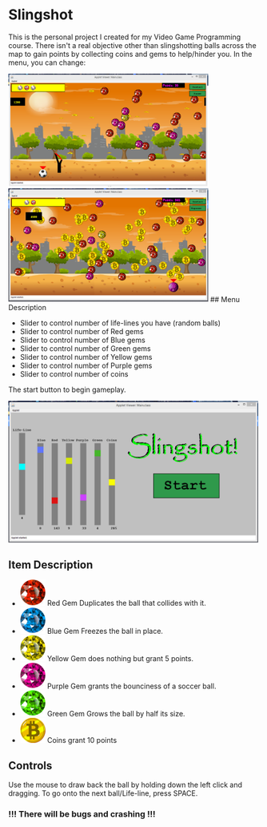 # Slingshot

This is the personal project I created for my Video Game Programming course.
There isn't a real objective other than slingshotting balls across the map to gain points by collecting coins and gems to help/hinder you. In the menu, you can change:

<img src="GamePlayScreenShot1.png" alt="Game Play Screenshot" width="400" >
<img src="GamePlayScreenShot2.png" alt="Game Play Screenshot" width="400" >
## Menu Description

- Slider to control number of life-lines you have (random balls)
- Slider to control number of Red gems
- Slider to control number of Blue gems
- Slider to control number of Green gems
- Slider to control number of Yellow gems
- Slider to control number of Purple gems
- Slider to control number of coins

The start button to begin gameplay.

<img src="MenuScreenShot2.png" alt="Main Menu Screenshot" width="500" >


## Item Description

- <img src="gem1.png" alt="Red Gem" width="50" > Red Gem Duplicates the ball that collides with it.
- <img src="gem5.png" alt="Blue Gem" width="50"> Blue Gem Freezes the ball in place.
- <img src="gem3.png" alt="Yellow Gem" width="50" > Yellow Gem does nothing but grant 5 points.
- <img src="gem4.png" alt="Purple Gem" width="50" > Purple Gem grants the bounciness of a soccer ball.
- <img src="gem2.png" alt="Green Gem" width="50" > Green Gem Grows the ball by half its size.
- <img src="bitcoin.gif" alt="The coin" width="50" > Coins grant 10 points

## Controls

Use the mouse to draw back the ball by holding down the left click and dragging.
To go onto the next ball/Life-line, press SPACE.

### !!! There will be bugs and crashing !!!
